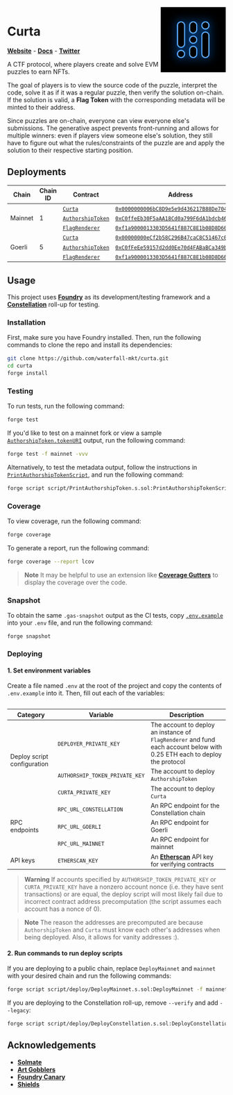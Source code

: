 <img align="right" width="150" height="150" top="100" src="./assets/curta.png">

# Curta
[**Website**](https://curta.wtf) - [**Docs**](https://curta.wtf/docs) - [**Twitter**](https://twitter.com/curta_wtf)

A CTF protocol, where players create and solve EVM puzzles to earn NFTs.

The goal of players is to view the source code of the puzzle, interpret the code, solve it as if it was a regular puzzle, then verify the solution on-chain. If the solution is valid, a **Flag Token** with the corresponding metadata will be minted to their address.

Since puzzles are on-chain, everyone can view everyone else's submissions. The generative aspect prevents front-running and allows for multiple winners: even if players view someone else's solution, they still have to figure out what the rules/constraints of the puzzle are and apply the solution to their respective starting position.

## Deployments

<table>
    <thead>
        <tr>
            <th>Chain</th>
            <th>Chain ID</th>
            <th>Contract</th>
            <th>Address</th>
        </tr>
    </thead>
    <tbody>
        <tr>
            <td rowspan="3">Mainnet</td>
            <td rowspan="3">1</td>
            <td><code><a href="https://github.com/waterfall-mkt/curta/blob/main/src/Curta.sol">Curta</a></code></td>
            <td><code><a href="https://etherscan.io/address/0x0000000006bC8D9e5e9d436217B88De704a9F307">0x0000000006bC8D9e5e9d436217B88De704a9F307</code></td>
        </tr>
        <tr>
            <td><code><a href="https://github.com/waterfall-mkt/curta/blob/main/src/AuthorshipToken.sol">AuthorshipToken</a></code></td>
            <td><code><a href="https://etherscan.io/address/0xC0ffeEb30F5aAA18Cd0a799F6dA1bdcb46f63C44">0xC0ffeEb30F5aAA18Cd0a799F6dA1bdcb46f63C44</code></td>
        </tr>
        <tr>
            <td><code><a href="https://github.com/waterfall-mkt/curta/blob/main/src/FlagRenderer.sol">FlagRenderer</a></code></td>
            <td><code><a href="https://etherscan.io/address/0xf1a9000013303D5641f887C8E1b08D8D60101846">0xf1a9000013303D5641f887C8E1b08D8D60101846</code></td>
        </tr>
        <tr>
            <td rowspan="3">Goerli</td>
            <td rowspan="3">5</td>
            <td><code><a href="https://github.com/waterfall-mkt/curta/blob/main/src/Curta.sol">Curta</a></code></td>
            <td><code><a href="https://goerli.etherscan.io/address/0x00000000eCf2b58C296B47caC8C51467c0e307cE">0x00000000eCf2b58C296B47caC8C51467c0e307cE</code></td>
        </tr>
        <tr>
            <td><code><a href="https://github.com/waterfall-mkt/curta/blob/main/src/AuthorshipToken.sol">AuthorshipToken</a></code></td>
            <td><code><a href="https://goerli.etherscan.io/address/0xC0fFeEe59157d2dd0Ee70d4FABaBCa349b319203">0xC0fFeEe59157d2dd0Ee70d4FABaBCa349b319203</code></td>
        </tr>
        <tr>
            <td><code><a href="https://github.com/waterfall-mkt/curta/blob/main/src/FlagRenderer.sol">FlagRenderer</a></code></td>
            <td><code><a href="https://goerli.etherscan.io/address/0xf1a9000013303D5641f887C8E1b08D8D60101846">0xf1a9000013303D5641f887C8E1b08D8D60101846</code></td>
        </tr>
    </tbody>
<table>

## Usage
This project uses [**Foundry**](https://github.com/foundry-rs/foundry) as its development/testing framework and a [**Constellation**](https://constellation.so/) roll-up for testing.

### Installation

First, make sure you have Foundry installed. Then, run the following commands to clone the repo and install its dependencies:
```sh
git clone https://github.com/waterfall-mkt/curta.git
cd curta
forge install
```

### Testing
To run tests, run the following command:
```sh
forge test
```

If you'd like to test on a mainnet fork or view a sample [`AuthorshipToken.tokenURI`](https://github.com/waterfall-mkt/curta/blob/main/src/AuthorshipToken.sol) output, run the following command:
```sh
forge test -f mainnet -vvv
```

Alternatively, to test the metadata output, follow the instructions in [`PrintAuthorshipTokenScript`](https://github.com/waterfall-mkt/curta/blob/main/script/PrintAuthorshipToken.s.sol), and run the following command:
```sh
forge script script/PrintAuthorshipToken.s.sol:PrintAuthorshipTokenScript -f mainnet -vvv
```

### Coverage
To view coverage, run the following command:
```sh
forge coverage
```

To generate a report, run the following command:
```sh
forge coverage --report lcov
```

> **Note**
> It may be helpful to use an extension like [**Coverage Gutters**](https://marketplace.visualstudio.com/items?itemName=ryanluker.vscode-coverage-gutters) to display the coverage over the code.

### Snapshot
To obtain the same `.gas-snapshot` output as the CI tests, copy [`.env.example`](https://github.com/waterfall-mkt/curta/blob/main/.env.example) into your `.env` file, and run the following command:
```
forge snapshot
```

### Deploying
#### 1. Set environment variables
Create a file named `.env` at the root of the project and copy the contents of `.env.example` into it. Then, fill out each of the variables:
<table>
    <thead>
        <tr>
            <th>Category</th>
            <th>Variable</th>
            <th>Description</th>
        </tr>
    </thead>
    <tbody>
        <tr>
            <td rowspan="3">Deploy script configuration</td>
            <td><code>DEPLOYER_PRIVATE_KEY</code></td>
            <td>The account to deploy an instance of <code>FlagRenderer</code> and fund each account below with 0.25 ETH each to deploy the protocol</td>
        </tr>
        <tr>
            <td><code>AUTHORSHIP_TOKEN_PRIVATE_KEY</code></td>
            <td>The account to deploy <code>AuthorshipToken</code></td>
        </tr>
        <tr>
            <td><code>CURTA_PRIVATE_KEY</code></td>
            <td>The account to deploy <code>Curta</code></td>
        </tr>
        <tr>
            <td rowspan="3">RPC endpoints</td>
            <td><code>RPC_URL_CONSTELLATION</code></td>
            <td>An RPC endpoint for the Constellation chain</td>
        </tr>
        <tr>
            <td><code>RPC_URL_GOERLI</code></td>
            <td>An RPC endpoint for Goerli</td>
        </tr>
        <tr>
            <td><code>RPC_URL_MAINNET</code></td>
            <td>An RPC endpoint for mainnet</td>
        </tr>
        <tr>
            <td rowspan="1">API keys</td>
            <td><code>ETHERSCAN_KEY</code></td>
            <td>An <a href="https://etherscan.io" target="_blank" rel="noreferrer noopener"><b>Etherscan</b></a> API key for verifying contracts</td>
        </tr>
    </tbody>
<table>

> **Warning**
> If accounts specified by `AUTHORSHIP_TOKEN_PRIVATE_KEY` or `CURTA_PRIVATE_KEY` have a nonzero account nonce (i.e. they have sent transactions) or are equal, the deploy script will most likely fail due to incorrect contract address precomputation (the script assumes each account has a nonce of 0).

> **Note**
> The reason the addresses are precomputed are because `AuthorshipToken` and `Curta` must know each other's addresses when being deployed. Also, it allows for vanity addresses :).

#### 2. Run commands to run deploy scripts
If you are deploying to a public chain, replace `DeployMainnet` and `mainnet` with your desired chain and run the following commands:
```sh
forge script script/deploy/DeployMainnet.s.sol:DeployMainnet -f mainnet --broadcast --verify
```

If you are deploying to the Constellation roll-up, remove `--verify` and add `--legacy`:
```sh
forge script script/deploy/DeployConstellation.s.sol:DeployConstellation -f constellation --broadcast --legacy --sender $SENDER_ADDRESS
```

## Acknowledgements
* [**Solmate**](https://github.com/transmissions11/solmate)
* [**Art Gobblers**](https://github.com/artgobblers/art-gobblers)
* [**Foundry Canary**](https://github.com/ZeframLou/foundry-canary)
* [**Shields**](https://shields.build)
